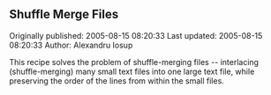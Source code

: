 ## Shuffle Merge Files

Originally published: 2005-08-15 08:20:33
Last updated: 2005-08-15 08:20:33
Author: Alexandru Iosup

This recipe solves the problem of shuffle-merging files -- interlacing (shuffle-merging) many small text files into one large text file, while preserving the order of the lines from within the small files.